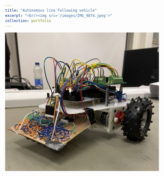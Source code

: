 ```yaml
---
title: "Autonomous line following vehicle"
excerpt: "<br/><img src='/images/IMG_9874.jpeg'>"
collection: portfolio
---
```


<img src='/images/IMG_9874.jpeg'>
